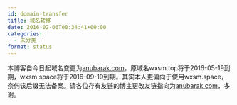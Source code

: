 ```yaml
---
id: domain-transfer
title: 域名转移
date: 2016-02-06T00:34:41+00:00
categories:
  - 未分类
format: status
---
```

本博客自今日起域名变更为[anubarak.com](http://anubarak.com)，原域名wxsm.top将于2016-05-19到期，wxsm.space将于2016-09-19到期。其实本人更偏向于使用wxsm.space，奈何该后缀无法备案。请各位存有友链的博主更改友链指向为[anubarak.com](http://anubarak.com)，多谢。
